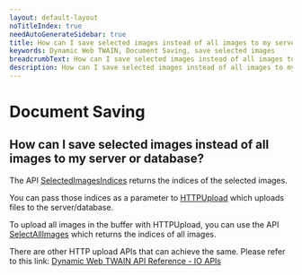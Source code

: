 ```yaml
---
layout: default-layout
noTitleIndex: true
needAutoGenerateSidebar: true
title: How can I save selected images instead of all images to my server or database?
keywords: Dynamic Web TWAIN, Document Saving, save selected images
breadcrumbText: How can I save selected images instead of all images to my server or database?
description: How can I save selected images instead of all images to my server or database?
---
```


# Document Saving

## How can I save selected images instead of all images to my server or database?

The API <a href="https://www.dynamsoft.com/web-twain/docs/info/api/WebTwain_Buffer.html?ver=latest#selectedimagesindices" target="_blank">SelectedImagesIndices</a> returns the indices of the selected images.

You can pass those indices as a parameter to <a href="https://dynamsoft.sharepoint.com/sites/TST/Shared Documents/General/Training Program/HTTPUpload" target="_blank">HTTPUpload</a> which uploads files to the server/database.

To upload all images in the buffer with HTTPUpload, you can use the API <a href="https://www.dynamsoft.com/web-twain/docs/info/api/WebTwain_Buffer.html?ver=latest#selectallimages" target="_blank">SelectAllImages</a> which returns the indices of all images.

There are other HTTP upload APIs that can achieve the same. Please refer to this link: <a href="https://www.dynamsoft.com/web-twain/docs/info/api/WebTwain_IO.html?ver=latest#output" target="_blank">Dynamic Web TWAIN API Reference - IO APIs</a>
